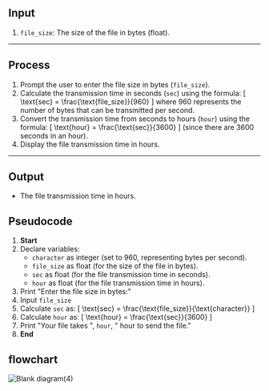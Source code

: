 

## **Input**
1. `file_size`: The size of the file in bytes (float).

---

## **Process**
1. Prompt the user to enter the file size in bytes (`file_size`).
2. Calculate the transmission time in seconds (`sec`) using the formula:
   \[
   \text{sec} = \frac{\text{file\_size}}{960}
   \]
   where 960 represents the number of bytes that can be transmitted per second.
3. Convert the transmission time from seconds to hours (`hour`) using the formula:
   \[
   \text{hour} = \frac{\text{sec}}{3600}
   \]
   (since there are 3600 seconds in an hour).
4. Display the file transmission time in hours.

---

## **Output**
- The file transmission time in hours.



## **Pseudocode**

1. **Start**
2. Declare variables:
   - `character` as integer (set to 960, representing bytes per second).
   - `file_size` as float (for the size of the file in bytes).
   - `sec` as float (for the file transmission time in seconds).
   - `hour` as float (for the file transmission time in hours).
3. Print "Enter the file size in bytes:"
4. Input `file_size`
5. Calculate `sec` as:
   \[
   \text{sec} = \frac{\text{file\_size}}{\text{character}}
   \]
6. Calculate `hour` as:
   \[
   \text{hour} = \frac{\text{sec}}{3600}
   \]
7. Print "Your file takes ", `hour`, " hour to send the file."
8. **End**
## flowchart
![Blank diagram(4)](https://github.com/user-attachments/assets/8a3fc3ee-c70b-4334-8b49-3fecc5436391)


